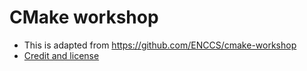 # CMake workshop

- This is adapted from https://github.com/ENCCS/cmake-workshop
- [Credit and license](https://coderefinery.github.io/cmake-workshop/#credits)
